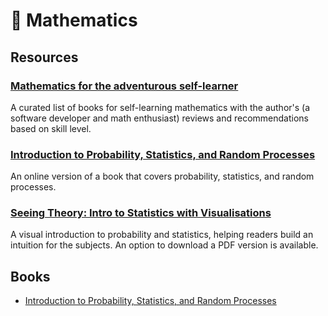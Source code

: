 # 📐 Mathematics

## Resources

### [Mathematics for the adventurous self-learner](https://www.neilwithdata.com/mathematics-self-learner)

A curated list of books for self-learning mathematics with the author's (a software developer and math enthusiast) reviews and recommendations based on skill level.

### [Introduction to Probability, Statistics, and Random Processes](https://www.probabilitycourse.com/)

An online version of a book that covers probability, statistics, and random processes.

### [Seeing Theory: Intro to Statistics with Visualisations](https://seeing-theory.brown.edu/index.html)

A visual introduction to probability and statistics, helping readers build an intuition for the subjects. An option to download a PDF version is available.

## Books

- [Introduction to Probability, Statistics, and Random Processes](https://www.probabilitycourse.com/)
